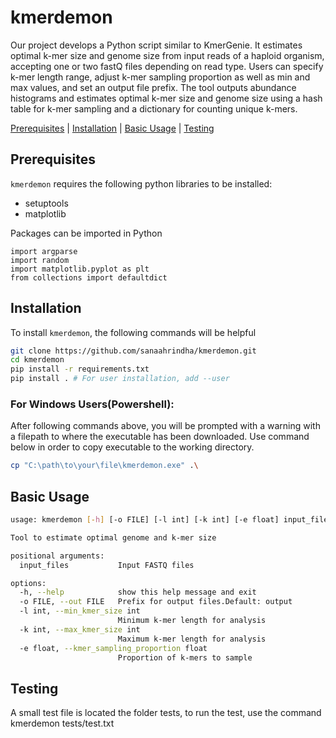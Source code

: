 # kmerdemon

Our project develops a Python script similar to KmerGenie. It estimates optimal k-mer size and genome size from input reads of a haploid organism, accepting one or two fastQ files depending on read type. Users can specify k-mer length range, adjust k-mer sampling proportion as well as min and max values, and set an output file prefix. The tool outputs abundance histograms and estimates optimal k-mer size and genome size using a hash table for k-mer sampling and a dictionary for counting unique k-mers.

[Prerequisites](#prerequisites) | [Installation](#install) | [Basic Usage](#usage) | [Testing](#testing)

<a name="prerequisites"></a>
## Prerequisites
`kmerdemon` requires the following python libraries to be installed:
- setuptools
- matplotlib

Packages can be imported in Python
```
import argparse
import random
import matplotlib.pyplot as plt
from collections import defaultdict
```

<a name="install"></a>
## Installation
To install `kmerdemon`, the following commands will be helpful

```bash
git clone https://github.com/sanaahrindha/kmerdemon.git
cd kmerdemon
pip install -r requirements.txt
pip install . # For user installation, add --user
```
### For Windows Users(Powershell):
After following commands above, you will be prompted with a warning with a filepath to where the executable has been downloaded. Use command below in order to copy executable to the working directory.

```bash
cp "C:\path\to\your\file\kmerdemon.exe" .\
```

<a name="usage"></a>
## Basic Usage

```bash
usage: kmerdemon [-h] [-o FILE] [-l int] [-k int] [-e float] input_files 

Tool to estimate optimal genome and k-mer size

positional arguments:
  input_files           Input FASTQ files

options:
  -h, --help            show this help message and exit
  -o FILE, --out FILE   Prefix for output files.Default: output
  -l int, --min_kmer_size int
                        Minimum k-mer length for analysis
  -k int, --max_kmer_size int
                        Maximum k-mer length for analysis
  -e float, --kmer_sampling_proportion float
                        Proportion of k-mers to sample
```

<a name="testing"></a>
## Testing
A small test file is located the folder tests, to run the test, use the command kmerdemon tests/test.txt


